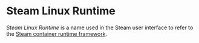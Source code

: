 # Steam Linux Runtime

<!-- This document:
Copyright 2022 Collabora Ltd.
SPDX-License-Identifier: MIT
-->

*Steam Linux Runtime* is a name used in the Steam user interface to
refer to the [Steam container runtime framework](container-runtime.md).
